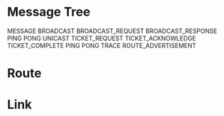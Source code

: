 # Message Tree

MESSAGE
    BROADCAST
        BROADCAST_REQUEST
        BROADCAST_RESPONSE
        PING
        PONG
    UNICAST
        TICKET_REQUEST
        TICKET_ACKNOWLEDGE
        TICKET_COMPLETE
        PING
        PONG
        TRACE
    ROUTE_ADVERTISEMENT

# Route

# Link